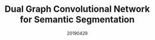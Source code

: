 ---
title: "Dual Graph Convolutional Network for Semantic Segmentation"
date: 20190429
category: "vision"
author_list: "Li Zhang, Xiangtai Li, Anurag Arnab, Kuiyuan Yang, Yunhai Tong, Philip H.S. Torr"
pub_in: "BMVC 2019"
pdf_url: "https://arxiv.org/abs/1909.06121"
code_url: "https://github.com/lxtGH/GALD-Net"
img_path: "DGC.jpg"
---